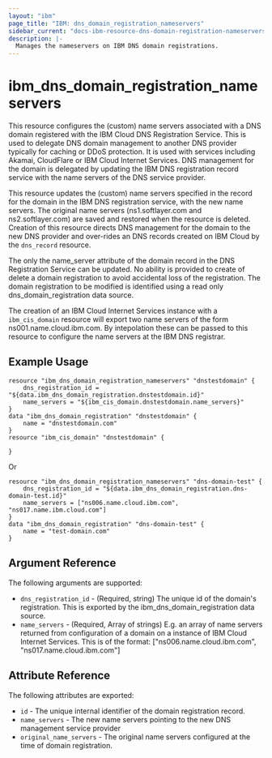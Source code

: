 ```yaml
---
layout: "ibm"
page_title: "IBM: dns_domain_registration_nameservers"
sidebar_current: "docs-ibm-resource-dns-domain-registration-nameservers"
description: |-
  Manages the nameservers on IBM DNS domain registrations.
---
```


# ibm\_dns_domain_registration_nameservers

This resource configures the (custom) name servers associated with a DNS domain registered with the IBM Cloud DNS Registration Service. This is used to delegate DNS domain management to another DNS provider typically for caching or DDoS protection. It is used with services including Akamai, CloudFlare or IBM Cloud Internet Services. DNS management for the domain is delegated by updating the IBM DNS registration record service with the name servers of the DNS service provider. 

This resource updates the (custom) name servers specified in the record for the domain in the IBM DNS registration service, with the new name servers. The original name servers (ns1.softlayer.com and ns2.softlayer.com) are saved and restored when the resource is deleted. Creation of this resource directs DNS management for the domain to the new DNS provider and over-rides an DNS records created on IBM Cloud by the `dns_record` resource. 

The only the name_server attribute of the domain record in the DNS Registration Service can be updated. No ability is provided to create of delete a domain registration to avoid accidental loss of the registration. The domain registration to be modified is identified using a read only dns_domain_registration data source. 

The creation of an IBM Cloud Internet Services instance with a `ibm_cis_domain` resource will export two name servers of the form ns001.name.cloud.ibm.com. By intepolation these can be passed to this resource to configure the name servers at the IBM DNS registrar. 


## Example Usage

```hcl
resource "ibm_dns_domain_registration_nameservers" "dnstestdomain" {
    dns_registration_id = "${data.ibm_dns_domain_registration.dnstestdomain.id}"
    name_servers = "${ibm_cis_domain.dnstestdomain.name_servers}" 
}
data "ibm_dns_domain_registration" "dnstestdomain" {
    name = "dnstestdomain.com"
}
resource "ibm_cis_domain" "dnstestdomain" {
   
}
```

Or 

```hcl
resource "ibm_dns_domain_registration_nameservers" "dns-domain-test" {
    dns_registration_id = "${data.ibm_dns_domain_registration.dns-domain-test.id}"
    name_servers = ["ns006.name.cloud.ibm.com", "ns017.name.ibm.cloud.com"] 
}
data "ibm_dns_domain_registration" "dns-domain-test" {
    name = "test-domain.com"
}
```


## Argument Reference

The following arguments are supported:

* `dns_registration_id` - (Required, string) The unique id of the domain's registration. This is exported by the ibm_dns_domain_registration data source. 
* `name_servers` - (Required, Array of strings) E.g. an array of name servers returned from configuration of a domain on a instance of IBM Cloud Internet Services. This is of the format: ["ns006.name.cloud.ibm.com", "ns017.name.cloud.ibm.com"]


## Attribute Reference

The following attributes are exported:

* `id` - The unique internal identifier of the domain registration record.
* `name_servers` - The new name servers pointing to the new DNS management service provider
* `original_name_servers` - The original name servers configured at the time of domain registration.
